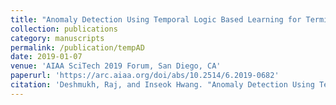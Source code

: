 ```yaml
---
title: "Anomaly Detection Using Temporal Logic Based Learning for Terminal Airspace Operations"
collection: publications
category: manuscripts
permalink: /publication/tempAD
date: 2019-01-07
venue: 'AIAA SciTech 2019 Forum, San Diego, CA'
paperurl: 'https://arc.aiaa.org/doi/abs/10.2514/6.2019-0682'
citation: 'Deshmukh, Raj, and Inseok Hwang. "Anomaly Detection Using Temporal Logic Based Learning for Terminal Airspace Operations." <i>AIAA Scitech 2019 Forum</i>. 2019.'
---
```

